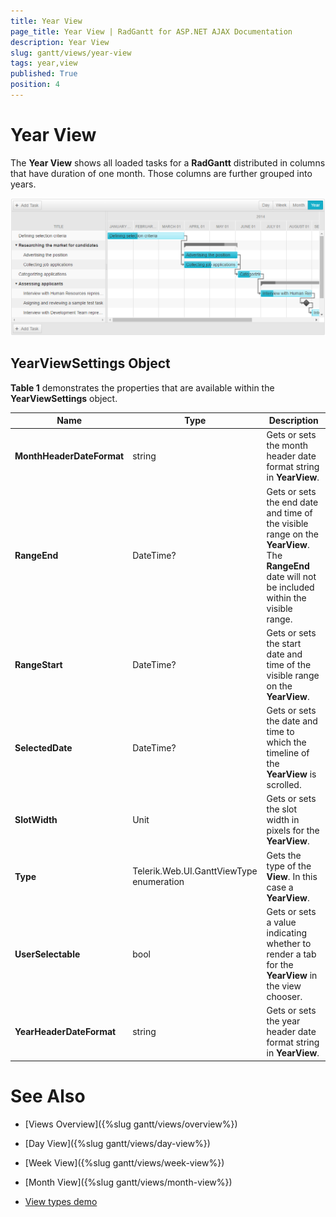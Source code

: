 ```yaml
---
title: Year View
page_title: Year View | RadGantt for ASP.NET AJAX Documentation
description: Year View
slug: gantt/views/year-view
tags: year,view
published: True
position: 4
---
```


# Year View


The **Year View** shows all loaded tasks for a **RadGantt** distributed in columns that have duration of one month. Those columns are further grouped into years.

![RadGantt in Year View](images/gantt-views-yearview.png)

## YearViewSettings Object

**Table 1** demonstrates the properties that are available within the **YearViewSettings** object.

| Name | Type | Description |
| ------ | ------ | ------ |
| **MonthHeaderDateFormat** |string|Gets or sets the month header date format string in **YearView**.|
| **RangeEnd** |DateTime?|Gets or sets the end date and time of the visible range on the **YearView**. The **RangeEnd** date will not be included within the visible range.|
| **RangeStart** |DateTime?|Gets or sets the start date and time of the visible range on the **YearView**.|
| **SelectedDate** |DateTime?|Gets or sets the date and time to which the timeline of the **YearView** is scrolled.|
| **SlotWidth** |Unit|Gets or sets the slot width in pixels for the **YearView**.|
| **Type** |Telerik.Web.UI.GanttViewType enumeration|Gets the type of the **View**. In this case a **YearView**.|
| **UserSelectable** |bool|Gets or sets a value indicating whether to render a tab for the **YearView** in the view chooser.|
| **YearHeaderDateFormat** |string|Gets or sets the year header date format string in **YearView**.|


# See Also

 * [Views Overview]({%slug gantt/views/overview%})
 
 * [Day View]({%slug gantt/views/day-view%})

 * [Week View]({%slug gantt/views/week-view%})

 * [Month View]({%slug gantt/views/month-view%})
 
 * [View types demo](http://demos.telerik.com/aspnet-ajax/gantt/examples/functionality/view-types/defaultcs.aspx)


